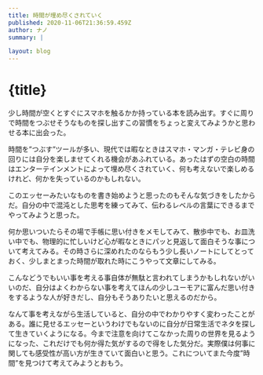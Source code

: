 ```yaml
---
title: 時間が埋め尽くされていく
published: 2020-11-06T21:36:59.459Z
author: ナノ
summary: |

layout: blog
---
```


# {title}

少し時間が空くとすぐにスマホを触るかか持っている本を読み出す。すぐに周りで時間をつぶせそうなものを探し出すこの習慣をちょっと変えてみようかと思わせる本に出会った。

時間を”つぶす”ツールが多い、現代では暇なときはスマホ・マンガ・テレビ身の回りには自分を楽しませてくれる機会があふれている。あったはずの空白の時間はエンターテインメントによって埋め尽くされていく、何も考えないで楽しめるけれど、何かを失っているのかもしれない。

このエッセーみたいなものを書き始めようと思ったのもそんな気づきをしたからだ。自分の中で混沌とした思考を練ってみて、伝わるレベルの言葉にできるまでやってみようと思った。

何か思いついたらその場で手帳に思い付きをメモしてみて、散歩中でも、お皿洗い中でも、物理的に忙しいけど心が暇なときにパッと見返して面白そうな事について考えてみる。その時さらに深めれたのならもう少し長いノートにしてとっておく、少しまとまった時間が取れた時にこうやって文章にしてみる。

こんなどうでもいい事を考える事自体が無駄と言われてしまうかもしれないがいいのだ、自分はよくわからない事を考えてほんの少しユーモアに富んだ思い付きをするような人が好きだし、自分もそうありたいと思えるのだから。

なんて事を考えながら生活していると、自分の中でわかりやすく変わったことがある。誰に見せるエッセーというわけでもないのに自分が日常生活でネタを探して生きていくようになる。今まで注意を向けてこなかった周りの世界を見るようになった、これだけでも何か得た気がするので得をした気分だ。実際僕は何事に関しても感受性が高い方が生きていて面白いと思う。これについてまた今度”時間”を見つけて考えてみようとおもう。